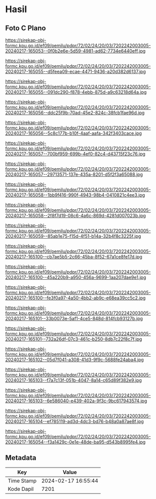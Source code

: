 # Hasil

## Foto C Plano

https://sirekap-obj-formc.kpu.go.id/ef09/pemilu/pdpr/72/02/24/20/03/7202242003005-20240217-165053--0f0b2e6e-5d59-4981-ad62-7734e6440eff.jpg

https://sirekap-obj-formc.kpu.go.id/ef09/pemilu/pdpr/72/02/24/20/03/7202242003005-20240217-165055--d5feea09-ecae-4471-9436-a20d382d6137.jpg

https://sirekap-obj-formc.kpu.go.id/ef09/pemilu/pdpr/72/02/24/20/03/7202242003005-20240217-165055--091dc290-f878-4ebb-875d-a9c63218d64a.jpg

https://sirekap-obj-formc.kpu.go.id/ef09/pemilu/pdpr/72/02/24/20/03/7202242003005-20240217-165056--ddc25f9b-70ad-45e2-824c-38fcb1fae96d.jpg

https://sirekap-obj-formc.kpu.go.id/ef09/pemilu/pdpr/72/02/24/20/03/7202242003005-20240217-165056--5c8c177b-b10f-4aaf-aafa-342f3403cace.jpg

https://sirekap-obj-formc.kpu.go.id/ef09/pemilu/pdpr/72/02/24/20/03/7202242003005-20240217-165057--700bf959-699b-4ef0-82c4-d43715f23c76.jpg

https://sirekap-obj-formc.kpu.go.id/ef09/pemilu/pdpr/72/02/24/20/03/7202242003005-20240217-165057--29713571-137e-435a-8201-d5f2f3a65088.jpg

https://sirekap-obj-formc.kpu.go.id/ef09/pemilu/pdpr/72/02/24/20/03/7202242003005-20240217-165058--1bb9f416-990f-4943-98b4-0410821c4ee3.jpg

https://sirekap-obj-formc.kpu.go.id/ef09/pemilu/pdpr/72/02/24/20/03/7202242003005-20240217-165058--2f8f7d19-08c6-4a6c-869d-4281d007023b.jpg

https://sirekap-obj-formc.kpu.go.id/ef09/pemilu/pdpr/72/02/24/20/03/7202242003005-20240217-165059--85ab1e75-f15d-4f51-b14a-32b4f8c3225f.jpg

https://sirekap-obj-formc.kpu.go.id/ef09/pemilu/pdpr/72/02/24/20/03/7202242003005-20240217-165100--cb7ae5b5-2c66-45ba-8f52-67a1ce8fe17d.jpg

https://sirekap-obj-formc.kpu.go.id/ef09/pemilu/pdpr/72/02/24/20/03/7202242003005-20240217-165100--45a220b9-a950-456a-9699-1aa207dae9e1.jpg

https://sirekap-obj-formc.kpu.go.id/ef09/pemilu/pdpr/72/02/24/20/03/7202242003005-20240217-165100--fe3f0a97-4a50-4bb2-ab9c-e68ea39cc5c2.jpg

https://sirekap-obj-formc.kpu.go.id/ef09/pemilu/pdpr/72/02/24/20/03/7202242003005-20240217-165101--33b0073e-5af1-4ce5-848d-814fcb93127b.jpg

https://sirekap-obj-formc.kpu.go.id/ef09/pemilu/pdpr/72/02/24/20/03/7202242003005-20240217-165101--732a26df-07c3-461c-b250-8db7c22f8c7f.jpg

https://sirekap-obj-formc.kpu.go.id/ef09/pemilu/pdpr/72/02/24/20/03/7202242003005-20240217-165102--05d7f041-a308-41d3-9f9c-5688fe24aba4.jpg

https://sirekap-obj-formc.kpu.go.id/ef09/pemilu/pdpr/72/02/24/20/03/7202242003005-20240217-165103--f7a7c13f-051b-4047-8a14-c65d89f382e9.jpg

https://sirekap-obj-formc.kpu.go.id/ef09/pemilu/pdpr/72/02/24/20/03/7202242003005-20240217-165103--6e586040-e439-402a-9f3c-9bc617943574.jpg

https://sirekap-obj-formc.kpu.go.id/ef09/pemilu/pdpr/72/02/24/20/03/7202242003005-20240217-165104--ef785119-ad3d-4dc3-bd76-b48a0a87ae8f.jpg

https://sirekap-obj-formc.kpu.go.id/ef09/pemilu/pdpr/72/02/24/20/03/7202242003005-20240217-165054--f3a1429c-0e1e-48de-ba95-d543b8995fe4.jpg


## Metadata

| Key        | Value               |
| ---------- | ------------------- |
| Time Stamp | 2024-02-17 16:55:44 |
| Kode Dapil | 7201                |



